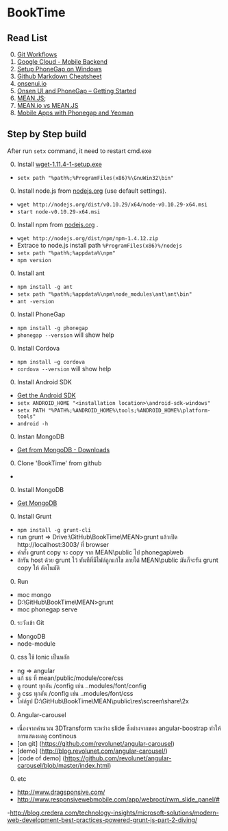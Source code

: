 BookTime
========


## Read List
0. [Git Workflows](https://www.atlassian.com/git/workflows#!workflow-gitflow)
0. [Google Cloud - Mobile Backend](https://developers.google.com/cloud/samples/mbs/)
0. [Setup PhoneGap on Windows](http://chrisbitting.com/2014/01/06/installing-starting-with-phonegap-on-windows-for-cross-platform-mobile-development/)
0. [Github Markdown Cheatsheet](https://github.com/adam-p/markdown-here/wiki/Markdown-Cheatsheet)
0. [onsenui.io](http://onsenui.io/)
0. [Onsen UI and PhoneGap – Getting Started](http://thejackalofjavascript.com/onsen-ui-and-phonegap-getting-started/)
0. [MEAN.JS](http://meanjs.org/);
0. [MEAN.io vs MEAN.JS](http://www.creativeworkline.com/2014/05/meanio-vs-meanjs-comparison/)
0. [Mobile Apps with Phonegap and Yeoman](http://lucaspaulger.com/javascript/2013/09/25/Mobile-apps-Phonegap-Yeoman/)


## Step by Step build
After run `setx` command, it need to restart cmd.exe

0. Install [wget-1.11.4-1-setup.exe](http://downloads.sourceforge.net/gnuwin32/wget-1.11.4-1-setup.exe)
 - `setx path "%path%;%ProgramFiles(x86)%\GnuWin32\bin"`
0. Install node.js from [nodejs.org](http://nodejs.org/) (use default settings).
 - `wget http://nodejs.org/dist/v0.10.29/x64/node-v0.10.29-x64.msi`
 - `start node-v0.10.29-x64.msi`
0. Install npm from [nodejs.org](http://nodejs.org/dist/npm)  .
 - `wget http://nodejs.org/dist/npm/npm-1.4.12.zip`
 - Extrace to node.js install path `%ProgramFiles(x86)%/nodejs`
 - `setx path "%path%;%appdata%\npm"`
 - `npm version`
0. Install ant
 - `npm install -g ant`
 - `setx path "%path%;%appdata%\npm\node_modules\ant\ant\bin"`
 - `ant -version`
0. Install PhoneGap
 - `npm install -g phonegap`
 - `phonegap --version` will show help
0. Install Cordova
 - `npm install –g cordova`
 - `cordova --version` will show help
0. Install Android SDK
 - [Get the Android SDK](https://developer.android.com/sdk/index.html)
 - `setx ANDROID_HOME "<installation location>\android-sdk-windows"`
 - `setx PATH "%PATH%;%ANDROID_HOME%\tools;%ANDROID_HOME%\platform-tools"`
 - `android -h`
0. Instan MongoDB
 - [Get from MongoDB - Downloads](http://www.mongodb.org/downloads)
0. Clone 'BookTime' from github
 -
0. Install MongoDB
 - [Get MongoDB](http://www.mongodb.org/)
0. Install Grunt
 - `npm install -g grunt-cli`
 - run grunt => Drive:\GitHub\BookTime\MEAN>grunt แล้วเปิด http://localhost:3003/ ที่ browser
 - คำสั่ง grunt copy จะ copy จาก MEAN\public ไป phonegap\web
 - ถ้ารัน host ด้วย grunt ไว้  ทันทีที่มีไฟล์ถูกแก้ไข ภายใต้ MEAN\public  มันก็จะรัน grunt copy ให้ อัตโนมัติ

0. Run
 - moc mongo
 - D:\GitHub\BookTime\MEAN>grunt
 - moc phonegap serve
0. ระวังเข้า Git
 - MongoDB
 - node-module
0. css ใช้ Ionic เป็นหลัก
 - ng => angular
 - แก้ ss ที่ mean/public/module/core/css
 - ดู rount ทุกอัน /config เช่น ..modules/font/config
 - ดู css  ทุกอัน /config เช่น ..modules/font/css
 - ไฟล์รูป D:\GitHub\BookTime\MEAN\public\res\screen\share\2x

0. Angular-carousel
 - เนื่องจากคำนวณ 3DTransform ระหว่าง slide ซึ่งต่างจากของ angular-boostrap ทำให้การแสดงผลดู continous
 - [on git] (https://github.com/revolunet/angular-carousel)
 - [demo] (http://blog.revolunet.com/angular-carousel/)
 - [code of demo] (https://github.com/revolunet/angular-carousel/blob/master/index.html)
0. etc
 - http://www.dragsponsive.com/
 - http://www.responsivewebmobile.com/app/webroot/rwm_slide_panel/#


-http://blog.credera.com/technology-insights/microsoft-solutions/modern-web-development-best-practices-powered-grunt-js-part-2-diving/
